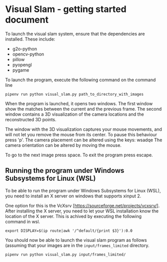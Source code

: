 # Visual Slam - getting started document

To launch the visual slam system, ensure that the dependencies are installed.
These include:
- g2o-python
- opencv-python
- pillow
- pyopengl
- pygame

To launch the program, execute the following command on the command line
```
pipenv run python visual_slam.py path_to_directory_with_images
```

When the program is launched, it opens two windows.
The first window show the matches between the current and the previous frame.
The second window contains a 3D visualization of the camera locations and the reconstructed 3D points.

The window with the 3D visualization captures your mouse movements, and will not let you remove the mouse from its center.
To pause this behaviour press 'p'.
The camera placement can be altered using the keys: wsadqe
The camera orientation can be altered by moving the mouse.

To go to the next image press space.
To exit the program press escape.


## Running the program under Windows Subsystems for Linux (WSL)

To be able to run the program under Windows Subsystems for Linux (WSL), you 
need to install an X server on windows that supports xinput 2.

One option for this is the VcXsrv [https://sourceforge.net/projects/vcxsrv/].
After installing the X server, you need to let your WSL installation know the location of the X server.
This is achived by executing the following command in wsl.
	
```
export DISPLAY=$(ip route|awk '/^default/{print $3}'):0.0
```

You should now be able to launch the visual slam program as follows (assuming 
that your images are in the `input/frames_limited` directory.
```
pipenv run python visual_slam.py input/frames_limited/
```
